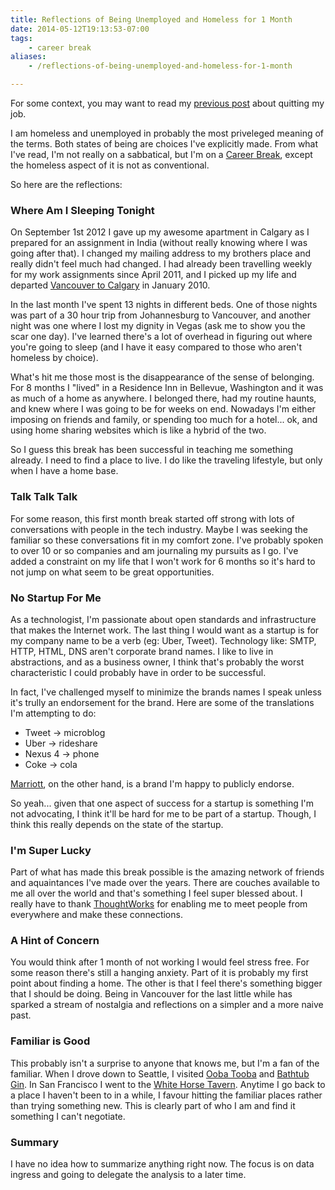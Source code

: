 ```yaml
---
title: Reflections of Being Unemployed and Homeless for 1 Month
date: 2014-05-12T19:13:53-07:00
tags:
    - career break
aliases:
    - /reflections-of-being-unemployed-and-homeless-for-1-month

---
```


For some context, you may want to read my [previous post][leaving-tw] about quitting my job.


I am homeless and unemployed in probably the most priveleged meaning of the terms. Both states of being are choices I've
explicitly made. From what I've read, I'm not really on a sabbatical, but I'm on a [Career Break][career-break], except the homeless
aspect of it is not as conventional.

So here are the reflections:

### Where Am I Sleeping Tonight

On September 1st 2012 I gave up my awesome apartment in Calgary as I prepared for an assignment in India (without
really knowing where I was going after that). I changed my mailing address to my brothers place and really didn't feel
much had changed. I had already been travelling weekly for my work assignments since April 2011, and I picked up my life
and departed [Vancouver to Calgary][move-to-yyc] in January 2010.

In the last month I've spent 13 nights in different beds. One of those nights was part of a 30 hour trip from
Johannesburg to Vancouver, and another night was one where I lost my dignity in Vegas (ask me to show you the scar one
day). I've learned there's a lot of overhead in figuring out where you're going to sleep (and I have it easy compared to
those who aren't homeless by choice).

What's hit me those most is the disappearance of the sense of belonging. For 8 months I "lived" in a Residence Inn in
Bellevue, Washington and it was as much of a home as anywhere. I belonged there, had my routine haunts, and knew where I
was going to be for weeks on end. Nowadays I'm either imposing on friends and family, or spending too much for a
hotel... ok, and using home sharing websites which is like a hybrid of the two.

So I guess this break has been successful in teaching me something already. I need to find a place to live. I do like
the traveling lifestyle, but only when I have a home base.

### Talk Talk Talk

For some reason, this first month break started off strong with lots of conversations with people in the tech industry.
Maybe I was seeking the familiar so these conversations fit in my comfort zone. I've probably spoken to over 10 or so
companies and am journaling my pursuits as I go. I've added a constraint on my life that I won't work for 6 months so
it's hard to not jump on what seem to be great opportunities.

### No Startup For Me

As a technologist, I'm passionate about open standards and infrastructure that makes the Internet work. The last thing I
would want as a startup is for my company name to be a verb (eg: Uber, Tweet). Technology like: SMTP, HTTP, HTML, DNS
aren't corporate brand names. I like to live in abstractions, and as a business owner, I think that's probably the worst
characteristic I could probably have in order to be successful.

In fact, I've challenged myself to minimize the brands names I speak unless it's trully an endorsement for the brand.
Here are some of the translations I'm attempting to do:

* Tweet -> microblog
* Uber -> rideshare
* Nexus 4 -> phone
* Coke -> cola

[Marriott][marriott], on the other hand, is a brand I'm happy to publicly endorse.

So yeah... given that one aspect of success for a startup is something I'm not advocating, I think it'll be hard for me
to be part of a startup. Though, I think this really depends on the state of the startup.

### I'm Super Lucky

Part of what has made this break possible is the amazing network of friends and aquaintances I've made over the years. There
are couches available to me all over the world and that's something I feel super blessed about. I really have to thank
[ThoughtWorks][join-tw] for enabling me to meet people from everywhere and make these connections.

### A Hint of Concern

You would think after 1 month of not working I would feel stress free. For some reason there's still a hanging anxiety.
Part of it is probably my first point about finding a home. The other is that I feel there's something bigger that I
should be doing. Being in Vancouver for the last little while has sparked a stream of nostalgia and reflections on a
simpler and a more naive past.

### Familiar is Good

This probably isn't a surprise to anyone that knows me, but I'm a fan of the familiar. When I drove down to Seattle, I
visited [Ooba Tooba][ooba-tooba] and [Bathtub Gin][bathtub-gin]. In San Francisco I went to the [White Horse Tavern][white-horse]. Anytime I go back to a place I
haven't been to in a while, I favour hitting the familiar places rather than trying something new. This is clearly part
of who I am and find it something I can't negotiate.

### Summary

I have no idea how to summarize anything right now. The focus is on data ingress and going to delegate the analysis to a
later time.

[career-break]: https://en.wikipedia.org/wiki/Career_break
[marriott]: https://www.marriott.com/
[ooba-tooba]: http://www.oobatooba.com/
[bathtub-gin]: http://bathtubginseattle.com/
[white-horse]: http://www.beresford.com/beresford/restaurant.htm
[leaving-tw]: http://scottmuc.com/leaving-a-dream-job-and-going-on-an-adventure/
[join-tw]: http://www.thoughtworks.com/join
[move-to-yyc]: http://scottmuc.com/blog/a-new-beginning-or-goodbye-20-s-hello-30-s/

